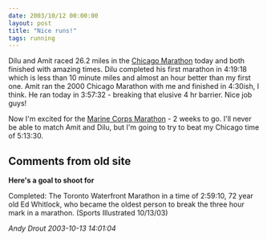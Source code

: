 ```yaml
---
date: 2003/10/12 00:00:00
layout: post
title: "Nice runs!"
tags: running
---
```


Dilu and Amit raced 26.2 miles in the [Chicago Marathon](http://chicagomarathon.com) today and both finished with amazing times. Dilu completed his first marathon in 4:19:18 which is less than 10 minute miles and almost an hour better than my first one. Amit ran the 2000 Chicago Marathon with me and finished in 4:30ish, I think. He ran today in 3:57:32 - breaking that elusive 4 hr barrier. Nice job guys!

Now I'm excited for the [Marine Corps Marathon](http://marinemarathon.com) - 2 weeks to go. I'll never be able to match Amit and Dilu, but I'm going to try to beat my Chicago time of 5:13:30.

<div id="comment-box">
<h2>Comments from old site</h2>

<div class="one-comment">
<p><b>Here's a goal to shoot for</b></p>
<p>
Completed:  The Toronto Waterfront Marathon in a time of 2:59:10, 72
year old Ed Whitlock, who became the oldest person to break the three
hour mark in a marathon. (Sports Illustrated 10/13/03)
</p>
<address class="signature">
<span class="author">Andy Drout</span>
<span class="date">2003-10-13 14:01:04</span>
</address>
</div>

</div>
